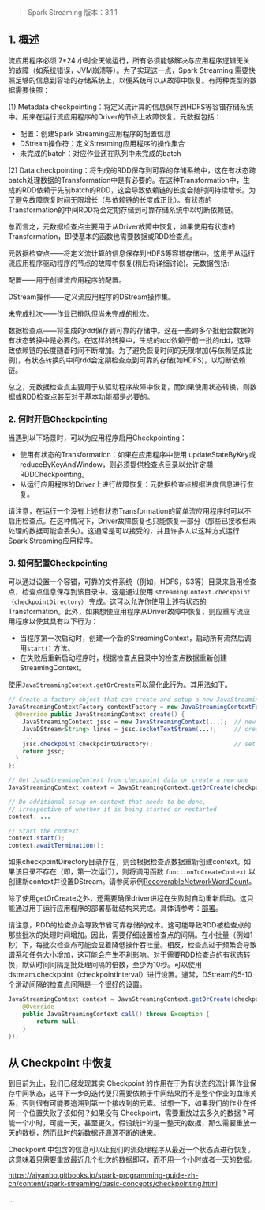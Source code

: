 
> Spark Streaming 版本：3.1.1

## 1. 概述

流应用程序必须 7*24 小时全天候运行，所有必须能够解决与应用程序逻辑无关的故障（如系统错误，JVM崩溃等）。为了实现这一点，Spark Streaming 需要快照足够的信息到容错的存储系统上，以便系统可以从故障中恢复。有两种类型的数据需要快照：

(1) Metadata checkpointing：将定义流计算的信息保存到HDFS等容错存储系统中。用来在运行流应用程序的Driver的节点上故障恢复。元数据包括：
- 配置：创建Spark Streaming应用程序的配置信息
- DStream操作符：定义Streaming应用程序的操作集合
- 未完成的batch：对应作业还在队列中未完成的batch

(2) Data checkpointing：将生成的RDD保存到可靠的存储系统中，这在有状态跨batch处理数据的Transformation中是有必要的。在这种Transformation中，生成的RDD依赖于先前batch的RDD，这会导致依赖链的长度会随时间持续增长。为了避免故障恢复时间无限增长（与依赖链的长度成正比）。有状态的Transformation的中间RDD将会定期存储到可靠存储系统中以切断依赖链。

总而言之，元数据检查点主要用于从Driver故障中恢复，如果使用有状态的Transformation，即使基本的函数也需要数据或RDD检查点。





元数据检查点——将定义流计算的信息保存到HDFS等容错存储中。这用于从运行流应用程序驱动程序的节点的故障中恢复(稍后将详细讨论)。元数据包括:

配置——用于创建流应用程序的配置。

DStream操作——定义流应用程序的DStream操作集。

未完成批次——作业已排队但尚未完成的批次。

数据检查点——将生成的rdd保存到可靠的存储中。这在一些跨多个批组合数据的有状态转换中是必要的。在这样的转换中，生成的rdd依赖于前一批的rdd，这导致依赖链的长度随着时间不断增加。为了避免恢复时间的无限增加(与依赖链成比例)，有状态转换的中间rdd会定期检查点到可靠的存储(如HDFS)，以切断依赖链。

总之，元数据检查点主要用于从驱动程序故障中恢复，而如果使用状态转换，则数据或RDD检查点甚至对于基本功能都是必要的。






### 2. 何时开启Checkpointing

当遇到以下场景时，可以为应用程序启用Checkpointing：
- 使用有状态的Transformation：如果在应用程序中使用 updateStateByKey或reduceByKeyAndWindow，则必须提供检查点目录以允许定期RDDCheckpointing。
- 从运行应用程序的Driver上进行故障恢复：元数据检查点根据进度信息进行恢复。

请注意，在运行一个没有上述有状态Transformation的简单流应用程序时可以不启用检查点。在这种情况下，Driver故障恢复也只能恢复一部分（那些已接收但未处理的数据可能会丢失）。这通常是可以接受的，并且许多人以这种方式运行Spark Streaming应用程序。

### 3. 如何配置Checkpointing

可以通过设置一个容错，可靠的文件系统（例如，HDFS，S3等）目录来启用检查点，检查点信息保存到该目录中。这是通过使用 `streamingContext.checkpoint（checkpointDirectory）` 完成。这可以允许你使用上述有状态的Transformation。此外，如果想使应用程序从Driver故障中恢复，则应重写流应用程序以使其具有以下行为：
- 当程序第一次启动时，创建一个新的StreamingContext，启动所有流然后调用`start()` 方法。
- 在失败后重新启动程序时，根据检查点目录中的检查点数据重新创建StreamingContext。


使用`JavaStreamingContext.getOrCreate`可以简化此行为。其用法如下。
```java
// Create a factory object that can create and setup a new JavaStreamingContext
JavaStreamingContextFactory contextFactory = new JavaStreamingContextFactory() {
  @Override public JavaStreamingContext create() {
    JavaStreamingContext jssc = new JavaStreamingContext(...);  // new context
    JavaDStream<String> lines = jssc.socketTextStream(...);     // create DStreams
    ...
    jssc.checkpoint(checkpointDirectory);                       // set checkpoint directory
    return jssc;
  }
};

// Get JavaStreamingContext from checkpoint data or create a new one
JavaStreamingContext context = JavaStreamingContext.getOrCreate(checkpointDirectory, contextFactory);

// Do additional setup on context that needs to be done,
// irrespective of whether it is being started or restarted
context. ...

// Start the context
context.start();
context.awaitTermination();
```

如果checkpointDirectory目录存在，则会根据检查点数据重新创建context。如果该目录不存在（即，第一次运行），则将调用函数 `functionToCreateContext` 以创建新context并设置DStream。请参阅示例[RecoverableNetworkWordCount](https://github.com/apache/spark/blob/master/examples/src/main/java/org/apache/spark/examples/streaming/JavaRecoverableNetworkWordCount.java)。

除了使用getOrCreate之外，还需要确保driver进程在失败时自动重新启动。这只能通过用于运行应用程序的部署基础结构来完成。具体请参考：[部署](http://spark.apache.org/docs/latest/streaming-programming-guide.html#deploying-applications)。

请注意，RDD的检查点会导致节省可靠存储的成本。这可能导致RDD被检查点的那些批次的处理时间增加。因此，需要仔细设置检查点的间隔。在小批量（例如1秒）下，每批次检查点可能会显着降低操作吞吐量。相反，检查点过于频繁会导致谱系和任务大小增加，这可能会产生不利影响。对于需要RDD检查点的有状态转换，默认时间间隔是批处理间隔的倍数，至少为10秒。可以使用dstream.checkpoint（checkpointInterval）进行设置。通常，DStream的5-10个滑动间隔的检查点间隔是一个很好的设置。


```java
JavaStreamingContext context = JavaStreamingContext.getOrCreate(checkpointDirectory, new Function0<JavaStreamingContext>() {
    @Override
    public JavaStreamingContext call() throws Exception {
        return null;
    }
});
```

## 从 Checkpoint 中恢复

到目前为止，我们已经发现其实 Checkpoint 的作用在于为有状态的流计算作业保存中间状态，这样下一步的迭代便只需要依赖于中间结果而不是整个作业的血缘关系，否则很有可能要追溯到第一个接收到的元素。试想一下，如果我们的作业在任何一个位置失败了该如何？如果没有 Checkpoint，需要重放过去多久的数据？可能一个小时，可能一天，甚至更久。假设统计的是一整天的数据，那么需要重放一天的数据，然而此时的新数据还源源不断的进来。

Checkpoint 中包含的信息可以让我们的流处理程序从最近一个状态点进行恢复。这意味着只需要重放最近几个批次的数据即可，而不用一个小时或者一天的数据。







https://aiyanbo.gitbooks.io/spark-programming-guide-zh-cn/content/spark-streaming/basic-concepts/checkpointing.html

...

